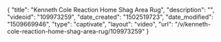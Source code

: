 {
    "title": "Kenneth Cole Reaction Home Shag Area Rug",
    "description": "",
    "videoid": "109973259",
    "date_created": "1502519723",
    "date_modified": "1509669946",
    "type": "captivate",
    "layout": "video",
    "url": "\/v\/kenneth-cole-reaction-home-shag-area-rug\/109973259"
}
